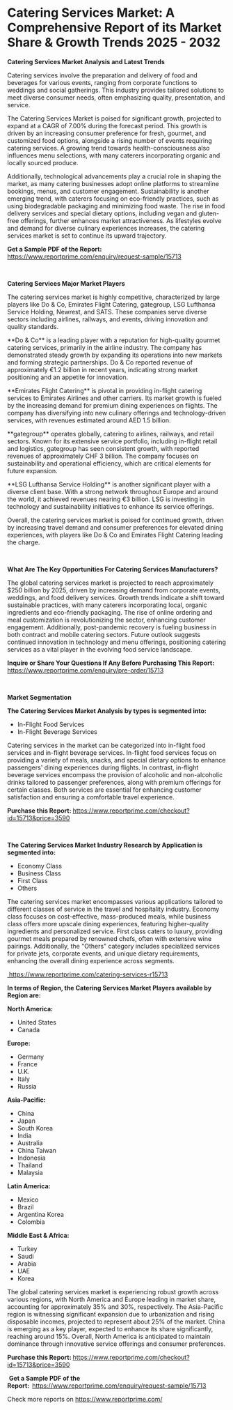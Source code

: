 <p><h1>Catering Services Market: A Comprehensive Report of its Market Share & Growth Trends 2025 - 2032</h1></p><p><strong>Catering Services Market Analysis and Latest Trends</strong></p>
<p><p>Catering services involve the preparation and delivery of food and beverages for various events, ranging from corporate functions to weddings and social gatherings. This industry provides tailored solutions to meet diverse consumer needs, often emphasizing quality, presentation, and service.</p><p>The Catering Services Market is poised for significant growth, projected to expand at a CAGR of 7.00% during the forecast period. This growth is driven by an increasing consumer preference for fresh, gourmet, and customized food options, alongside a rising number of events requiring catering services. A growing trend towards health-consciousness also influences menu selections, with many caterers incorporating organic and locally sourced produce.</p><p>Additionally, technological advancements play a crucial role in shaping the market, as many catering businesses adopt online platforms to streamline bookings, menus, and customer engagement. Sustainability is another emerging trend, with caterers focusing on eco-friendly practices, such as using biodegradable packaging and minimizing food waste. The rise in food delivery services and special dietary options, including vegan and gluten-free offerings, further enhances market attractiveness. As lifestyles evolve and demand for diverse culinary experiences increases, the catering services market is set to continue its upward trajectory.</p></p>
<p><strong>Get a Sample PDF of the Report:&nbsp;</strong> <a href="https://www.reportprime.com/enquiry/request-sample/15713?utm_campaign=2756&utm_medium=2&utm_source=Github&utm_content=ia&utm_term=20032025&utm_id=catering-services">https://www.reportprime.com/enquiry/request-sample/15713</a></p>
<p>&nbsp;</p>
<p><strong>Catering Services Major Market Players</strong></p>
<p><p>The catering services market is highly competitive, characterized by large players like Do & Co, Emirates Flight Catering, gategroup, LSG Lufthansa Service Holding, Newrest, and SATS. These companies serve diverse sectors including airlines, railways, and events, driving innovation and quality standards.</p><p>**Do & Co** is a leading player with a reputation for high-quality gourmet catering services, primarily in the airline industry. The company has demonstrated steady growth by expanding its operations into new markets and forming strategic partnerships. Do & Co reported revenue of approximately €1.2 billion in recent years, indicating strong market positioning and an appetite for innovation.</p><p>**Emirates Flight Catering** is pivotal in providing in-flight catering services to Emirates Airlines and other carriers. Its market growth is fueled by the increasing demand for premium dining experiences on flights. The company has diversifying into new culinary offerings and technology-driven services, with revenues estimated around AED 1.5 billion. </p><p>**gategroup** operates globally, catering to airlines, railways, and retail sectors. Known for its extensive service portfolio, including in-flight retail and logistics, gategroup has seen consistent growth, with reported revenues of approximately CHF 3 billion. The company focuses on sustainability and operational efficiency, which are critical elements for future expansion.</p><p>**LSG Lufthansa Service Holding** is another significant player with a diverse client base. With a strong network throughout Europe and around the world, it achieved revenues nearing €3 billion. LSG is investing in technology and sustainability initiatives to enhance its service offerings.</p><p>Overall, the catering services market is poised for continued growth, driven by increasing travel demand and consumer preferences for elevated dining experiences, with players like Do & Co and Emirates Flight Catering leading the charge.</p></p>
<p>&nbsp;</p>
<p><strong>What Are The Key Opportunities For Catering Services Manufacturers?</strong></p>
<p><p>The global catering services market is projected to reach approximately $250 billion by 2025, driven by increasing demand from corporate events, weddings, and food delivery services. Growth trends indicate a shift toward sustainable practices, with many caterers incorporating local, organic ingredients and eco-friendly packaging. The rise of online ordering and meal customization is revolutionizing the sector, enhancing customer engagement. Additionally, post-pandemic recovery is fueling business in both contract and mobile catering sectors. Future outlook suggests continued innovation in technology and menu offerings, positioning catering services as a vital player in the evolving food service landscape.</p></p>
<p><strong>Inquire or Share Your Questions If Any Before Purchasing This Report:</strong> <a href="https://www.reportprime.com/enquiry/pre-order/15713?utm_campaign=2756&utm_medium=2&utm_source=Github&utm_content=ia&utm_term=20032025&utm_id=catering-services">https://www.reportprime.com/enquiry/pre-order/15713</a></p>
<p>&nbsp;</p>
<p><strong>Market Segmentation</strong></p>
<p><strong>The Catering Services Market Analysis by types is segmented into:</strong></p>
<p><ul><li>In-Flight Food Services</li><li>In-Flight Beverage Services</li></ul></p>
<p><p>Catering services in the market can be categorized into in-flight food services and in-flight beverage services. In-flight food services focus on providing a variety of meals, snacks, and special dietary options to enhance passengers' dining experiences during flights. In contrast, in-flight beverage services encompass the provision of alcoholic and non-alcoholic drinks tailored to passenger preferences, along with premium offerings for certain classes. Both services are essential for enhancing customer satisfaction and ensuring a comfortable travel experience.</p></p>
<p><strong>Purchase this Report:&nbsp;</strong><a href="https://www.reportprime.com/checkout?id=15713&price=3590&utm_campaign=2756&utm_medium=2&utm_source=Github&utm_content=ia&utm_term=20032025&utm_id=catering-services">https://www.reportprime.com/checkout?id=15713&price=3590</a></p>
<p>&nbsp;</p>
<p><strong>The Catering Services Market Industry Research by Application is segmented into:</strong></p>
<p><ul><li>Economy Class</li><li>Business Class</li><li>First Class</li><li>Others</li></ul></p>
<p><p>The catering services market encompasses various applications tailored to different classes of service in the travel and hospitality industry. Economy class focuses on cost-effective, mass-produced meals, while business class offers more upscale dining experiences, featuring higher-quality ingredients and personalized service. First class caters to luxury, providing gourmet meals prepared by renowned chefs, often with extensive wine pairings. Additionally, the "Others" category includes specialized services for private jets, corporate events, and unique dietary requirements, enhancing the overall dining experience across segments.</p></p>
<p><a href="https://www.reportprime.com/catering-services-r15713?utm_campaign=2756&utm_medium=2&utm_source=Github&utm_content=ia&utm_term=20032025&utm_id=catering-services">&nbsp;https://www.reportprime.com/catering-services-r15713</a></p>
<p><strong>In terms of Region, the Catering Services Market Players available by Region are:</strong></p>
<p>
    <p> <strong> North America: </strong>
        <ul>
            <li>United States</li>
            <li>Canada</li>
        </ul>
        </p> 
    <p> <strong> Europe: </strong>
        <ul>
            <li>Germany</li>
            <li>France</li>
            <li>U.K.</li>
            <li>Italy</li>
            <li>Russia</li>
        </ul>
        </p> 
    <p> <strong> Asia-Pacific: </strong>
        <ul>
            <li>China</li>
            <li>Japan</li>
            <li>South Korea</li>
            <li>India</li>
            <li>Australia</li>
            <li>China Taiwan</li>
            <li>Indonesia</li>
            <li>Thailand</li>
            <li>Malaysia</li>
        </ul>
        </p> 
    <p> <strong> Latin America: </strong>
        <ul>
            <li>Mexico</li>
            <li>Brazil</li>
            <li>Argentina Korea</li>
            <li>Colombia</li>
        </ul>
        </p> 
    <p> <strong> Middle East & Africa: </strong>
        <ul>
            <li>Turkey</li>
            <li>Saudi</li>
            <li>Arabia</li>
            <li>UAE</li>
            <li>Korea</li>
        </ul>
    </p>
    </p>
<p><p>The global catering services market is experiencing robust growth across various regions, with North America and Europe leading in market share, accounting for approximately 35% and 30%, respectively. The Asia-Pacific region is witnessing significant expansion due to urbanization and rising disposable incomes, projected to represent about 25% of the market. China is emerging as a key player, expected to enhance its share significantly, reaching around 15%. Overall, North America is anticipated to maintain dominance through innovative service offerings and consumer preferences.</p></p>
<p><strong>Purchase this Report: </strong><a href="https://www.reportprime.com/checkout?id=15713&price=3590&utm_campaign=2756&utm_medium=2&utm_source=Github&utm_content=ia&utm_term=20032025&utm_id=catering-services">https://www.reportprime.com/checkout?id=15713&price=3590</a></p>
<p>&nbsp;<strong>Get a Sample PDF of the Report:&nbsp;&nbsp;</strong><a href="https://www.reportprime.com/enquiry/request-sample/15713?utm_campaign=2756&utm_medium=2&utm_source=Github&utm_content=ia&utm_term=20032025&utm_id=catering-services">https://www.reportprime.com/enquiry/request-sample/15713</a></p>
<p><strong></strong></p>
<p>Check more reports on <a href="https://www.reportprime.com/?utm_campaign=2756&utm_medium=2&utm_source=Github&utm_content=ia&utm_term=20032025&utm_id=catering-services">https://www.reportprime.com/</a></p>
